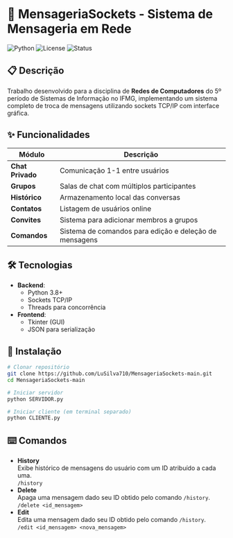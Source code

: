 # 📡 MensageriaSockets - Sistema de Mensageria em Rede

![Python](https://img.shields.io/badge/Python-3.8+-blue.svg)
![License](https://img.shields.io/badge/License-MIT-green.svg)
![Status](https://img.shields.io/badge/Status-Em%20Desenvolvimento-yellow)

## 📋 Descrição
Trabalho desenvolvido para a disciplina de **Redes de Computadores** do 5º período de Sistemas de Informação no IFMG, implementando um sistema completo de troca de mensagens utilizando sockets TCP/IP com interface gráfica.

## ✨ Funcionalidades
| Módulo           | Descrição                                              |
|------------------|--------------------------------------------------------|
| **Chat Privado** | Comunicação 1-1 entre usuários                         |
| **Grupos**       | Salas de chat com múltiplos participantes              |
| **Histórico**    | Armazenamento local das conversas                      |
| **Contatos**     | Listagem de usuários online                            |
| **Convites**     | Sistema para adicionar membros a grupos                |
| **Comandos**     | Sistema de comandos para edição e deleção de mensagens |

## 🛠️ Tecnologias
- **Backend**:
  - Python 3.8+
  - Sockets TCP/IP
  - Threads para concorrência
- **Frontend**:
  - Tkinter (GUI)
  - JSON para serialização

## 🚀 Instalação
```bash
# Clonar repositório
git clone https://github.com/LuSilva710/MensageriaSockets-main.git
cd MensageriaSockets-main

# Iniciar servidor
python SERVIDOR.py

# Iniciar cliente (em terminal separado)
python CLIENTE.py
```

## ⌨️ Comandos
- **History**  
Exibe histórico de mensagens do usuário com um ID atribuído a cada uma.  
```/history```
- **Delete**  
Apaga uma mensagem dado seu ID obtido pelo comando `/history`.  
```/delete <id_mensagem>```
- **Edit**  
Edita uma mensagem dado seu ID obtido pelo comando `/history`.  
```/edit <id_mensagem> <nova_mensagem>```